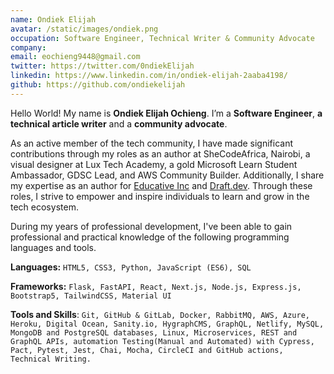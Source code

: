 ```yaml
---
name: Ondiek Elijah
avatar: /static/images/ondiek.png
occupation: Software Engineer, Technical Writer & Community Advocate
company:
email: eochieng9448@gmail.com
twitter: https://twitter.com/0ndiekElijah
linkedin: https://www.linkedin.com/in/ondiek-elijah-2aaba4198/
github: https://github.com/ondiekelijah
---
```


Hello World! My name is **Ondiek Elijah Ochieng**. I’m a **Software Engineer**, **a technical article writer** and a **community advocate**.

As an active member of the tech community, I have made significant contributions through my roles as an author at SheCodeAfrica, Nairobi, a visual designer at Lux Tech Academy, a gold Microsoft Learn Student Ambassador, GDSC Lead, and AWS Community Builder. Additionally, I share my expertise as an author for [Educative Inc](https://www.educative.io/) and [Draft.dev](https://draft.dev/). Through these roles, I strive to empower and inspire individuals to learn and grow in the tech ecosystem.

During my years of professional development, I've been able to gain professional and practical knowledge of the following programming languages and tools.

**Languages:** `HTML5, CSS3, Python, JavaScript (ES6), SQL`

**Frameworks:** `Flask, FastAPI, React, Next.js, Node.js, Express.js, Bootstrap5, TailwindCSS, Material UI`

**Tools and Skills**: `Git, GitHub & GitLab, Docker, RabbitMQ, AWS, Azure, Heroku, Digital Ocean, Sanity.io, HygraphCMS, GraphQL, Netlify, MySQL, MongoDB and PostgreSQL databases, Linux, Microservices, REST and GraphQL APIs, automation Testing(Manual and Automated) with Cypress, Pact, Pytest, Jest, Chai, Mocha, CircleCI and GitHub actions, Technical Writing.`
